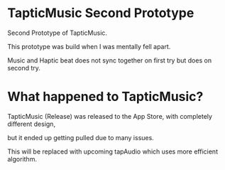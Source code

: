 # TapticMusic Second Prototype

Second Prototype of TapticMusic.

This prototype was build when I was mentally fell apart.

Music and Haptic beat does not sync together on first try but does on second try.

# What happened to TapticMusic?

TapticMusic (Release) was released to the App Store, with completely different design,

but it ended up getting pulled due to many issues.

This will be replaced with upcoming tapAudio which uses more efficient algorithm.
